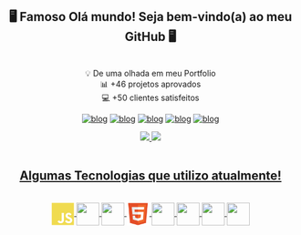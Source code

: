 
<div align="center">
<h2>🖥️ Famoso Olá mundo! Seja bem-vindo(a) ao meu GitHub 🖥️</h2>
<br>
💡 De uma olhada em meu Portfolio<br>
📊 +46 projetos aprovados<br>
💻 +50 clientes satisfeitos<br>

[![blog](https://img.shields.io/badge/Portfolio-000000?style=for-the-badge&logo=About.me&logoColor=white)](www.google.com)
[![blog](https://img.shields.io/badge/WhatsApp-25D366?style=for-the-badge&logo=whatsapp&logoColor=white)](https://api.whatsapp.com/send?phone=21979666281&text=Olá!)
[![blog](https://img.shields.io/badge/LinkedIn-0077B5?style=for-the-badge&logo=linkedin&logoColor=white)](https://www.linkedin.com/in/lucas-frança-8aa436214/)
[![blog](https://img.shields.io/badge/Instagram-E4405F?style=for-the-badge&logo=instagram&logoColor=white)](https://www.instagram.com/franca100_/)
[![blog](https://img.shields.io/badge/Gmail-D14836?style=for-the-badge&logo=gmail&logoColor=white)](mailto:prosoftcontatos@gmail.com)


<div align="center">
  <a href="https://github.com/Suubiprabaxo">
  <img height="180em" src="https://github-readme-stats.vercel.app/api?username=Suubiprabaxo&show_icons=true&theme=gruvbox&include_all_commits=true&count_private=true"/>
  <img height="180em" src="https://github-readme-stats.vercel.app/api/top-langs/?username=Suubiprabaxo&layout=compact&langs_count=7&theme=gruvbox"/>
</div>

          
<div style="display: inline_block"><br>
<h2 align="center">Algumas Tecnologias que utilizo atualmente!</h2><br>
  <img align="center" height="40" width="40" src="https://raw.githubusercontent.com/devicons/devicon/master/icons/javascript/javascript-plain.svg">
  <img align="center" height="40" width="40" src="https://cdn.jsdelivr.net/gh/devicons/devicon/icons/bootstrap/bootstrap-original.svg">
  <img align="center" height="40" width="40" src="https://cdn.jsdelivr.net/gh/devicons/devicon/icons/sass/sass-original.svg">
  <img align="center" height="40" width="40" src="https://raw.githubusercontent.com/devicons/devicon/master/icons/html5/html5-original.svg">
  <img align="center" height="40" width="40" src="https://cdn.jsdelivr.net/gh/devicons/devicon/icons/css3/css3-original.svg">
  <img align="center" height="40" width="40" src="https://cdn.jsdelivr.net/gh/devicons/devicon/icons/jquery/jquery-plain-wordmark.svg">
  <img align="center" height="40" width="40" src="https://cdn.jsdelivr.net/gh/devicons/devicon/icons/nodejs/nodejs-original.svg">
  <img align="center" height="40" width="40" src="https://cdn.jsdelivr.net/gh/devicons/devicon/icons/react/react-original-wordmark.svg">
</div>
</div>

          

